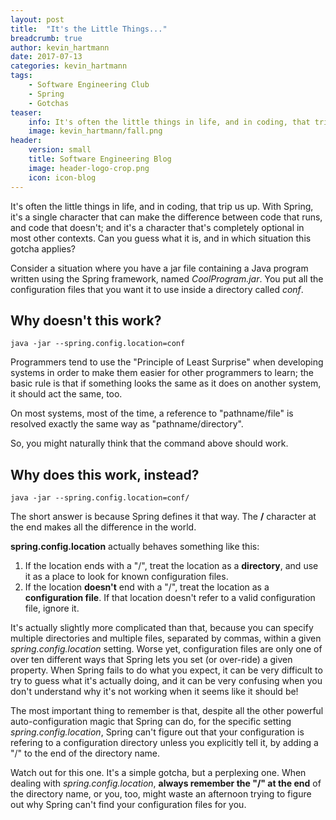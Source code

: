```yaml
---
layout: post
title:  "It's the Little Things..."
breadcrumb: true
author: kevin_hartmann
date: 2017-07-13
categories: kevin_hartmann
tags:
    - Software Engineering Club
    - Spring 
    - Gotchas 
teaser:
    info: It's often the little things in life, and in coding, that trip us up.
    image: kevin_hartmann/fall.png
header:
    version: small
    title: Software Engineering Blog
    image: header-logo-crop.png
    icon: icon-blog
---
```

It's often the little things in life, and in coding, that trip us up. With Spring, it's a single character that can make the difference between code that runs, and code that doesn't; and it's a character that's completely optional in most other contexts. Can you guess what it is, and in which situation this gotcha applies?

Consider a situation where you have a jar file containing a Java program written using the Spring framework, named _CoolProgram.jar_. You put all the configuration files that you want it to use inside a directory called _conf_.

## Why doesn't this work?

```
java -jar --spring.config.location=conf
```

Programmers tend to use the "Principle of Least Surprise" when developing systems in order to make them easier for other programmers to learn; the basic rule is that if something looks the same as it does on another system, it should act the same, too.  

On most systems, most of the time, a reference to "pathname/file" is resolved exactly the same way as "pathname/directory".

So, you might naturally think that the command above should work. 

## Why does this work, instead?

```
java -jar --spring.config.location=conf/
```

The short answer is because Spring defines it that way. The **/** character at the end makes all the difference in the world. 

**spring.config.location** actually behaves something like this: 

1. If the location ends with a "/", treat the location as a **directory**, and use it as a place to look for known configuration files. 
2. If the location **doesn't** end with a "/", treat the location as a **configuration file**. If that location doesn't refer to a valid configuration file, ignore it. 

It's actually slightly more complicated than that, because you can specify multiple directories and multiple files, separated by commas, within a given _spring.config.location_ setting. Worse yet, configuration files are only one of over ten different ways that Spring lets you set (or over-ride) a given property. When Spring fails to do what you expect, it can be very difficult to try to guess what it's actually doing, and it can be very confusing when you don't understand why it's not working when it seems like it should be! 

The most important thing to remember is that, despite all the other powerful auto-configuration magic that Spring can do, for the specific setting _spring.config.location_, Spring can't figure out that your configuration is refering to a configuration directory unless you explicitly tell it, by adding a "/" to the end of the directory name.

Watch out for this one. It's a simple gotcha, but a perplexing one. When dealing with _spring.config.location_, **always remember the "/" at the end** of the directory name, or you, too, might waste an afternoon trying to figure out why Spring can't find your configuration files for you.
